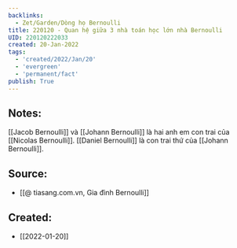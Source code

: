 ```yaml
---
backlinks:
  - Zet/Garden/Dòng họ Bernoulli
title: 220120 - Quan hệ giữa 3 nhà toán học lớn nhà Bernoulli
UID: 220120222033
created: 20-Jan-2022
tags:
  - 'created/2022/Jan/20'
  - 'evergreen'
  - 'permanent/fact'
publish: True
---
```

## Notes:
[[Jacob Bernoulli]] và [[Johann Bernoulli]] là hai anh em con trai của [[Nicolas Bernoulli]]. [[Daniel Bernoulli]] là con trai thứ của [[Johann Bernoulli]].

## Source:
- [[@ tiasang.com.vn, Gia đình Bernoulli]]


## Created:
- [[2022-01-20]]
